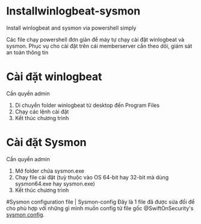 # Installwinlogbeat-sysmon
Install winlogbeat and sysmon via powershell simply

Các file chạy powershell đơn giản để máy tự chạy cài đặt winlogbeat và sysmon. Phục vụ cho cài đặt trên cái memberserver cần theo dõi, giám sát an toàn thông tin 

# Cài đặt winlogbeat
Cần quyền admin
1. Di chuyển folder winlogbeat từ desktop đến Program Files
2. Chạy các lệnh cài đặt
3. Kết thúc chương trình

# Cài đặt Sysmon
Cần quyền admin
1. Mở folder chứa sysmon.exe 
2. Chạy file cài đặt (tuỳ thuộc vào OS 64-bit hay 32-bit mà dùng sysmon64.exe hay sysmon.exe)
3. Kết thúc chương trình

#Sysmon configuration file | Sysmon-config
Đây là 1 file đã được sửa đổi để cho phù hợp với những gì mình muốn config từ file gốc @SwiftOnSecurity's [sysmon config](https://github.com/SwiftOnSecurity/sysmon-config).
